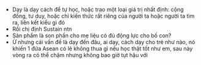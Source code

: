 - Dạy là dạy cách để tự học, hoặc trao một loại giá trị nhất định: cộng đồng, tư duy, hoặc chỉ kiến thức rất riêng của người ta hoặc người ta tìm ra, liên kết kiểu gì đó
- Rồi chị định Sustain ntn
- Sản phẩm là son phấn cho mẹ liệu có đủ động lực cho bố con?
- Ừ nhưng cái vấn đề là dạy đến đâu, ai dạy, cách dạy cho trẻ như nào, nó khiến 1 đứa Asean có lẽ không thua gì nếu học thật tốt như em, sau này vòng ra có thể chậm nhưng không bao giờ tụt hậu với